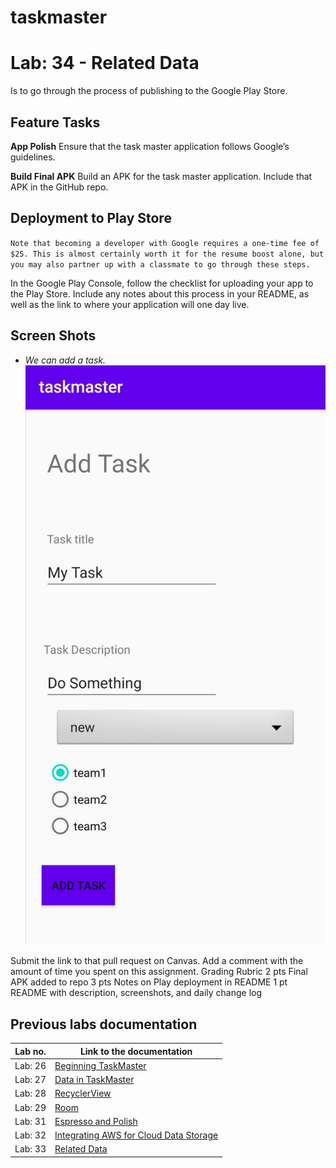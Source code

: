 # taskmaster

# Lab: 34 - Related Data

Is to go through the process of publishing to the Google Play Store.

## Feature Tasks
**App Polish**
Ensure that the task master application follows Google’s guidelines.


**Build Final APK**
Build an APK for the task master application. Include that APK in the GitHub repo.

## Deployment to Play Store
`Note that becoming a developer with Google requires a one-time fee of $25. This is almost certainly worth it for the resume boost alone, but you may also partner up with a classmate to go through these steps.`

In the Google Play Console, follow the checklist for uploading your app to the Play Store. Include any notes about this process in your README, as well as the link to where your application will one day live.

## Screen Shots

- *We can add a task.*
![Add Task](screenshots/lab33/add_a_task.jpg)

Submit the link to that pull request on Canvas. Add a comment with the amount of time you spent on this assignment.
Grading Rubric
2 pts Final APK added to repo
3 pts Notes on Play deployment in README
1 pt README with description, screenshots, and daily change log



## Previous labs documentation

| Lab no.       | Link to the documentation  |         
| ------------|-----------------------------|
|Lab: 26|[Beginning TaskMaster](labs/LAB26.md)|
|Lab: 27|[Data in TaskMaster](labs/LAB27.md)|
|Lab: 28|[RecyclerView](labs/LAB28.md)|
|Lab: 29|[Room](labs/LAB29.md)|
|Lab: 31|[Espresso and Polish](labs/LAB31.md)|
|Lab: 32|[Integrating AWS for Cloud Data Storage](labs/LAB32.md)|
|Lab: 33|[Related Data](labs/LAB33.md)|